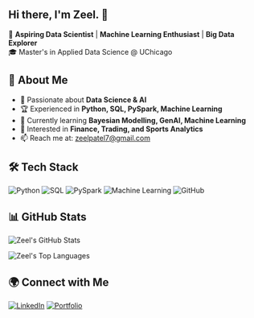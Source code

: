 <!--## Hi there 👋-->

<!--
**zeelpatel7/zeelpatel7** is a ✨ _special_ ✨ repository because its `README.md` (this file) appears on your GitHub profile.

Here are some ideas to get you started:

- 🔭 I’m currently working on ...
- 🌱 I’m currently learning ...
- 👯 I’m looking to collaborate on ...
- 🤔 I’m looking for help with ...
- 💬 Ask me about ...
- 📫 How to reach me: ...
- 😄 Pronouns: ...
- ⚡ Fun fact: ...
-->
## Hi there, I'm Zeel. 👋

🚀 **Aspiring Data Scientist** | **Machine Learning Enthusiast** | **Big Data Explorer**  
🎓 Master's in Applied Data Science @ UChicago  

## 🌟 About Me
- 🔬 Passionate about **Data Science & AI**  
- 🏆 Experienced in **Python, SQL, PySpark, Machine Learning**  
- 🌱 Currently learning **Bayesian Modelling, GenAI, Machine Learning**  
- 🎯 Interested in **Finance, Trading, and Sports Analytics**  
- 📫 Reach me at: [zeelpatel7@gmail.com](mailto:your-email@example.com)

## 🛠️ Tech Stack
![Python](https://img.shields.io/badge/Python-3776AB?style=for-the-badge&logo=python&logoColor=white)
![SQL](https://img.shields.io/badge/SQL-4479A1?style=for-the-badge&logo=amazon-dynamodb&logoColor=white)
![PySpark](https://img.shields.io/badge/PySpark-FDEE21?style=for-the-badge&logo=apachespark&logoColor=black)
![Machine Learning](https://img.shields.io/badge/Machine%20Learning-FF6F00?style=for-the-badge&logo=tensorflow&logoColor=white)
![GitHub](https://img.shields.io/badge/GitHub-100000?style=for-the-badge&logo=github&logoColor=white)

## 📊 GitHub Stats
![Zeel's GitHub Stats](https://github-readme-stats.vercel.app/api?username=zeelpatel7&show_icons=true&theme=radical)

![Zeel's Top Languages](https://github-readme-stats.vercel.app/api/top-langs/?username=zeelpatel7&layout=compact&theme=radical)

## 🌍 Connect with Me  
[![LinkedIn](https://img.shields.io/badge/LinkedIn-0A66C2?style=for-the-badge&logo=linkedin&logoColor=white)](https://www.linkedin.com/in/yourlinkedin)
[![Portfolio](https://img.shields.io/badge/Portfolio-000?style=for-the-badge&logo=vercel&logoColor=white)](https://your-portfolio.com)
